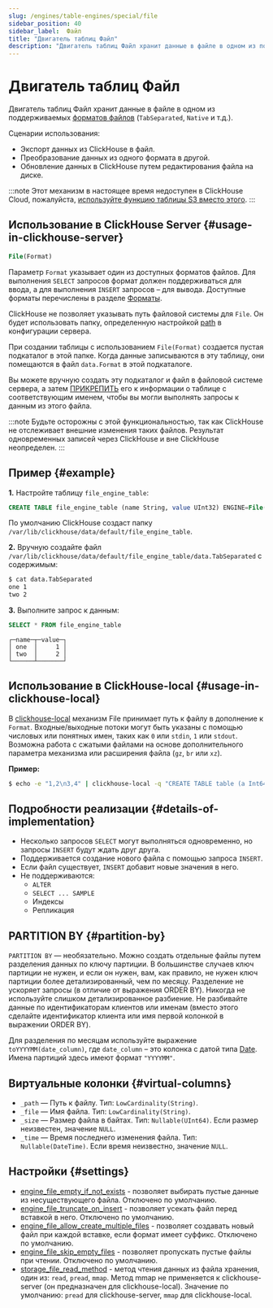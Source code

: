 ```yaml
---
slug: /engines/table-engines/special/file
sidebar_position: 40
sidebar_label:  Файл
title: "Двигатель таблиц Файл"
description: "Двигатель таблиц Файл хранит данные в файле в одном из поддерживаемых форматов файлов (`TabSeparated`, `Native` и т.д.)."
---
```



# Двигатель таблиц Файл

Двигатель таблиц Файл хранит данные в файле в одном из поддерживаемых [форматов файлов](/interfaces/formats#formats-overview) (`TabSeparated`, `Native` и т.д.).

Сценарии использования:

- Экспорт данных из ClickHouse в файл.
- Преобразование данных из одного формата в другой.
- Обновление данных в ClickHouse путем редактирования файла на диске.

:::note
Этот механизм в настоящее время недоступен в ClickHouse Cloud, пожалуйста, [используйте функцию таблицы S3 вместо этого](/sql-reference/table-functions/s3.md).
:::

## Использование в ClickHouse Server {#usage-in-clickhouse-server}

``` sql
File(Format)
```

Параметр `Format` указывает один из доступных форматов файлов. Для выполнения
`SELECT` запросов формат должен поддерживаться для ввода, а для выполнения
`INSERT` запросов – для вывода. Доступные форматы перечислены в разделе
[Форматы](/interfaces/formats#formats-overview).

ClickHouse не позволяет указывать путь файловой системы для `File`. Он будет использовать папку, определенную настройкой [path](../../../operations/server-configuration-parameters/settings.md) в конфигурации сервера.

При создании таблицы с использованием `File(Format)` создается пустая подкаталог в этой папке. Когда данные записываются в эту таблицу, они помещаются в файл `data.Format` в этой подкаталоге.

Вы можете вручную создать эту подкаталог и файл в файловой системе сервера, а затем [ПРИКРЕПИТЬ](../../../sql-reference/statements/attach.md) его к информации о таблице с соответствующим именем, чтобы вы могли выполнять запросы к данным из этого файла.

:::note
Будьте осторожны с этой функциональностью, так как ClickHouse не отслеживает внешние изменения таких файлов. Результат одновременных записей через ClickHouse и вне ClickHouse неопределен.
:::

## Пример {#example}

**1.** Настройте таблицу `file_engine_table`:

``` sql
CREATE TABLE file_engine_table (name String, value UInt32) ENGINE=File(TabSeparated)
```

По умолчанию ClickHouse создаст папку `/var/lib/clickhouse/data/default/file_engine_table`.

**2.** Вручную создайте файл `/var/lib/clickhouse/data/default/file_engine_table/data.TabSeparated` с содержимым:

``` bash
$ cat data.TabSeparated
one 1
two 2
```

**3.** Выполните запрос к данным:

``` sql
SELECT * FROM file_engine_table
```

``` text
┌─name─┬─value─┐
│ one  │     1 │
│ two  │     2 │
└──────┴───────┘
```

## Использование в ClickHouse-local {#usage-in-clickhouse-local}

В [clickhouse-local](../../../operations/utilities/clickhouse-local.md) механизм File принимает путь к файлу в дополнение к `Format`. Входные/выходные потоки могут быть указаны с помощью числовых или понятных имен, таких как `0` или `stdin`, `1` или `stdout`. Возможна работа с сжатыми файлами на основе дополнительного параметра механизма или расширения файла (`gz`, `br` или `xz`).

**Пример:**

``` bash
$ echo -e "1,2\n3,4" | clickhouse-local -q "CREATE TABLE table (a Int64, b Int64) ENGINE = File(CSV, stdin); SELECT a, b FROM table; DROP TABLE table"
```

## Подробности реализации {#details-of-implementation}

- Несколько запросов `SELECT` могут выполняться одновременно, но запросы `INSERT` будут ждать друг друга.
- Поддерживается создание нового файла с помощью запроса `INSERT`.
- Если файл существует, `INSERT` добавит новые значения в него.
- Не поддерживаются:
    - `ALTER`
    - `SELECT ... SAMPLE`
    - Индексы
    - Репликация

## PARTITION BY {#partition-by}

`PARTITION BY` — необязательно. Можно создать отдельные файлы путем разделения данных по ключу партиции. В большинстве случаев ключ партиции не нужен, и если он нужен, вам, как правило, не нужен ключ партиции более детализированный, чем по месяцу. Разделение не ускоряет запросы (в отличие от выражения ORDER BY). Никогда не используйте слишком детализированное разбиение. Не разбивайте данные по идентификаторам клиентов или именам (вместо этого сделайте идентификатор клиента или имя первой колонкой в выражении ORDER BY).

Для разделения по месяцам используйте выражение `toYYYYMM(date_column)`, где `date_column` – это колонка с датой типа [Date](/sql-reference/data-types/date.md). Имена партиций здесь имеют формат `"YYYYMM"`.

## Виртуальные колонки {#virtual-columns}

- `_path` — Путь к файлу. Тип: `LowCardinality(String)`.
- `_file` — Имя файла. Тип: `LowCardinality(String)`.
- `_size` — Размер файла в байтах. Тип: `Nullable(UInt64)`. Если размер неизвестен, значение `NULL`.
- `_time` — Время последнего изменения файла. Тип: `Nullable(DateTime)`. Если время неизвестно, значение `NULL`.

## Настройки {#settings}

- [engine_file_empty_if_not_exists](/operations/settings/settings#engine_file_empty_if_not_exists) - позволяет выбирать пустые данные из несуществующего файла. Отключено по умолчанию.
- [engine_file_truncate_on_insert](/operations/settings/settings#engine_file_truncate_on_insert) - позволяет усекать файл перед вставкой в него. Отключено по умолчанию.
- [engine_file_allow_create_multiple_files](/operations/settings/settings.md#engine_file_allow_create_multiple_files) - позволяет создавать новый файл при каждой вставке, если формат имеет суффикс. Отключено по умолчанию.
- [engine_file_skip_empty_files](/operations/settings/settings.md#engine_file_skip_empty_files) - позволяет пропускать пустые файлы при чтении. Отключено по умолчанию.
- [storage_file_read_method](/operations/settings/settings#engine_file_empty_if_not_exists) - метод чтения данных из файла хранения, один из: `read`, `pread`, `mmap`. Метод mmap не применяется к clickhouse-server (он предназначен для clickhouse-local). Значение по умолчанию: `pread` для clickhouse-server, `mmap` для clickhouse-local.
